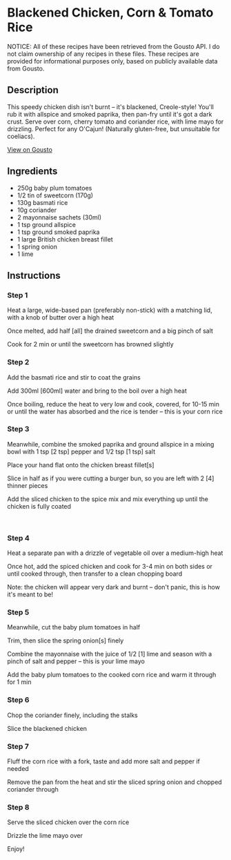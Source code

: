 # Blackened Chicken, Corn & Tomato Rice 

NOTICE: All of these recipes have been retrieved from the Gousto API. I do not claim ownership of any recipes in these files. These recipes are provided for informational purposes only, based on publicly available data from Gousto.

## Description

This speedy chicken dish isn't burnt – it's blackened, Creole-style! You'll rub it with allspice and smoked paprika, then pan-fry until it's got a dark crust. Serve over corn, cherry tomato and coriander rice, with lime mayo for drizzling. Perfect for any O'Cajun! (Naturally gluten-free, but unsuitable for coeliacs).

[View on Gousto](https://www.gousto.co.uk/recipes/cookbook/blackened-chicken-corn-tomato-rice)

## Ingredients

- 250g baby plum tomatoes
- 1/2 tin of sweetcorn (170g)
- 130g basmati rice
- 10g coriander
- 2 mayonnaise sachets (30ml)
- 1 tsp ground allspice
- 1 tsp ground smoked paprika 
- 1 large British chicken breast fillet 
- 1 spring onion
- 1 lime

## Instructions


### Step 1

Heat a large, wide-based pan (preferably non-stick) with a matching lid, with a knob of butter over a high heat


Once melted, add half <span class="text-danger">[all]</span> the drained sweetcorn and a big pinch of salt


Cook for 2 min or until the sweetcorn has browned slightly&nbsp;


### Step 2

Add the&nbsp;basmati rice and stir to coat the grains


Add&nbsp;300ml <span class="text-danger">[600ml]</span>&nbsp;water and bring to the boil over a high heat


Once boiling, reduce the heat to very low and cook, covered, for 10-15 min or until the water has absorbed and the rice is tender &ndash; this is your corn rice


### Step 3

Meanwhile, combine the smoked&nbsp;paprika and ground&nbsp;allspice in a mixing bowl with 1 tsp <span class="text-danger">[2 tsp]</span>&nbsp;pepper and 1/2 tsp <span class="text-danger">[1 tsp]</span>&nbsp;salt


Place your hand flat onto the chicken breast fillet<span class="text-danger">[s]</span>


Slice in half as if you were cutting a burger bun, so you are left with 2 <span class="text-danger">[4]</span> thinner pieces


Add the sliced&nbsp;chicken to the spice mix and mix everything up until the chicken is fully coated&nbsp;


<span style="font-family: Lato; font-size: 15px; white-space: pre-wrap;">&nbsp;</span>


### Step 4

Heat a separate pan with a drizzle of&nbsp;vegetable oil over a medium-high heat


Once hot, add the spiced chicken and cook for 3-4 min on both&nbsp;sides or until cooked through, then transfer to a clean chopping board


Note: the chicken will appear very dark and burnt &ndash; don't panic, this is how it's meant to be!


### Step 5

Meanwhile, cut the baby plum tomatoes in half&nbsp;


Trim, then slice the spring onion<span class="text-danger">[s] </span>finely


Combine the mayonnaise with the juice of 1/2&nbsp;<span class="text-danger">[1]</span> lime and season with a pinch of salt and pepper&nbsp;&ndash; this is your lime mayo


Add the baby plum&nbsp;tomatoes to the cooked corn rice and warm it through for&nbsp;1 min


### Step 6

Chop the coriander finely, including the stalks


Slice the blackened&nbsp;chicken


### Step 7

Fluff the&nbsp;corn&nbsp;rice with a fork, taste and add more salt and pepper if needed&nbsp;


Remove the pan from the heat and stir the sliced&nbsp;spring onion and chopped coriander through&nbsp;

### Step 8

Serve the sliced chicken over the corn rice


Drizzle the lime mayo over


Enjoy!

